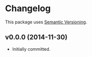 # Changelog

This package uses [Semantic Versioning][1].

## v0.0.0 (2014-11-30)

- Initially committed.

[1]: http://semver.org/spec/v2.0.0.html

